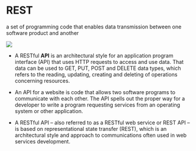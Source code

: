 # REST

 a set of programming code that enables data transmission between one software product and another



![](https://content.altexsoft.com/media/2019/06/https-lh6-googleusercontent-com-_nyclktg8po_wx5-.png)

* A RESTful **API** is an architectural style for an application program interface (API) that uses HTTP requests to access and use data. That data can be used to GET, PUT, POST and DELETE data types, which refers to the reading, updating, creating and deleting of operations concerning resources.

* An API for a website is code that allows two software programs to communicate with each other. The API spells out the proper way for a developer to write a program requesting services from an operating system or other application.

* A RESTful API – also referred to as a RESTful web service or REST API – is based on representational state transfer (REST), which is an architectural style and approach to communications often used in web services development.

